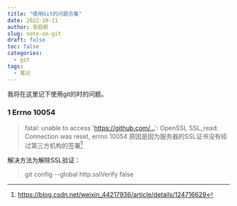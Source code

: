 ```yaml
---
title: "使用Git的问题合集"
date: 2022-10-11
author: 张启帆
slug: note-on-git
draft: false
toc: false
categories:
  - git
tags:
  - 笔记
---
```


我将在这里记下使用git的时的问题。

### 1 Errno 10054
>fatal: unable to access 'https://github.com/…': OpenSSL SSL_read: Connection was reset, errno 10054
原因是因为服务器的SSL证书没有经过第三方机构的签署[^1]

解决方法为解除SSL验证：
>git config --global http.sslVerify false

[^1]: https://blog.csdn.net/weixin_44217936/article/details/124716629